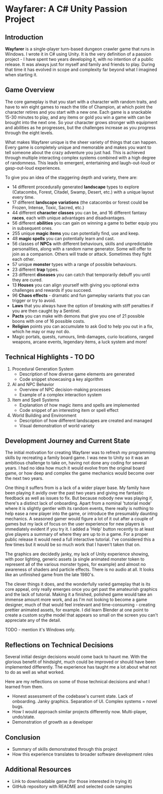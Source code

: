 # Wayfarer: A C# Unity Passion Project

## Introduction

**Wayfarer** is a single-player turn-based dungeon crawler game that runs in Windows. I wrote it in C# using Unity. It is the very definition of a passion project - I have spent two years developing it, with no intention of a public release. It was always just for myself and family and friends to play. During that time it has evolved in scope and complexity far beyond what I imagined when starting it.

## Game Overview

The core gameplay is that you start with a character with random traits, and have to win eight games to reach the title of Champion, at which point the character retires and you start with a new one. Each game is a snackable 15-30 minutes to play, and any items or gold you win a game with can be brought into the next one. So your character grows stronger with equipment and abilities as he progresses, but the challenges increase as you progress through the eight levels.

What makes Wayfarer unique is the sheer variety of things that can happen. Every game is completely unique and memorable and makes you want to tell someone about the crazy adventure you just had. This is achieved through multiple interacting complex systems combined with a high degree of randomness. This leads to emergent, entertaining and laugh-out-loud or gasp-out-loud experiences.

To give you an idea of the staggering depth and variety, there are:

- 14 different procedurally generated **landscape** types to explore (Catacombs, Forest, Citadel, Swamp, Desert, etc.) with a unique layout every time.
- 17 different **landscape variations** (the catacombs or forest could be Frozen, Intense, Toxic, Sacred, etc.)
- 44 different **character classes** you can be, and 16 different fantasy **races**, each with unique advantages and disadvantages.
- 56 different **abilities** you can gain on winning a game to better equip you in subsequent ones.
- 255 unique **magic items** you can potentially find, use and keep.
- 48 **magic spells** you can potentially learn and cast.
- 56 classes of **NPCs** with different behaviours, skills and unpredictable personalities, along with a random name generator. Some will offer to join as a companion. Others will trade or attack. Sometimes they fight each other.
- 57 unique **monster** types with a range of possible behaviours.
- 23 different **trap** types.
- 23 different **diseases** you can catch that temporarily debuff you until they are cured.
- 13 **Houses** you can align yourself with giving you optional extra challenges and rewards if you succeed.
- 96 **Chaos effects** - dramatic and fun gameplay variants that you can trigger or try to avoid.
- **Laws** that you always have the option of breaking with stiff penalties if you are then caught by a Sentinel.
- **Pacts** you can make with demons that give you one of 21 possible boons with one of 16 possible costs.
- **Religion** points you can accumulate to ask God to help you out in a fix, which he may or may not do.
- Magic portals, quests, rumours, limb damages, curio locations, ranged weapons, arcane events, legendary items, a luck system and more!

## Technical Highlights - TO DO

1. Procedural Generation System
   - Description of how diverse game elements are generated
   - Code snippet showcasing a key algorithm
2. AI and NPC Behavior
   - Overview of NPC decision-making processes
   - Example of a complex interaction system
3. Item and Spell Systems
   - Explanation of how magic items and spells are implemented
   - Code snippet of an interesting item or spell effect
4. World Building and Environment
   - Description of how different landscapes are created and managed
   - Visual demonstration of world variety

## Development Journey and Current State

The initial motivation for creating Wayfarer was to refresh my programming skills by recreating a family board game. I was new to Unity so it was an ambitious challenge to take on, having not done any coding for several years. I had no idea how much it would evolve from the original board game, or how deep and complex the game mechanics would become over the next two years.

One thing it suffers from is a lack of a wider player base. My family have been playing it avidly over the past two years and giving me fantastic feedback as well as issues to fix. But because nobody new was playing it, there's a distinct lack of onboarding. Apart from a nominal 'tutorial mode' where it is slightly gentler with its random events, there really is nothing to help ease a new player into the game, or introduce the presumably daunting mechanics. A seasoned gamer would figure a lot of it out after a couple of games but my lack of focus on the user experience for new players is immediately evident if you try it. I added a 'Help' button recently to at least give players a summary of where they are up to in a game. For a proper public release it would need a full interactive tutorial. I've considered this a few times but it would be so much work that I haven't taken that on.

The graphics are decidedly janky, my lack of Unity experience showing, with poor lighting, generic assets (a single animated monster token to represent all of the various monster types, for example) and almost no awareness of shaders and particle effects. There is no audio at all. It looks like an unfinished game from the late 1980's.

The clever things it does, and the wonderfully varied gameplay that is its core appeal, only really emerges once you get past the amateurish graphics and the lack of tutorial. Making it a finished, polished game would take an immense amount more work, and as I'm not looking to become a game designer, much of that would feel irrelevant and time-consuming - creating prettier animated assets, for example. I did learn Blender at one point to create a custom scythe model that appears so small on the screen you can't appreciate any of the detail.

TODO - mention it's Windows only.

## Reflections on Technical Decisions

Several initial design decisions would come back to haunt me. With the glorious benefit of hindsight, much could be improved or should have been implemented differently. The experience has taught me a lot about what not to do as well as what worked.

Here are my reflections on some of those technical decisions and what I learned from them.

- Honest assessment of the codebase's current state. Lack of onboarding. Janky graphics. Separation of UI. Complex systems = novel bugs.
- How I would approach similar projects differently now. Multi-player, undo/state.
- Demonstration of growth as a developer

## Conclusion

- Summary of skills demonstrated through this project
- How this experience translates to broader software development roles

## Additional Resources

- Link to downloadable game (for those interested in trying it)
- GitHub repository with README and selected code samples
